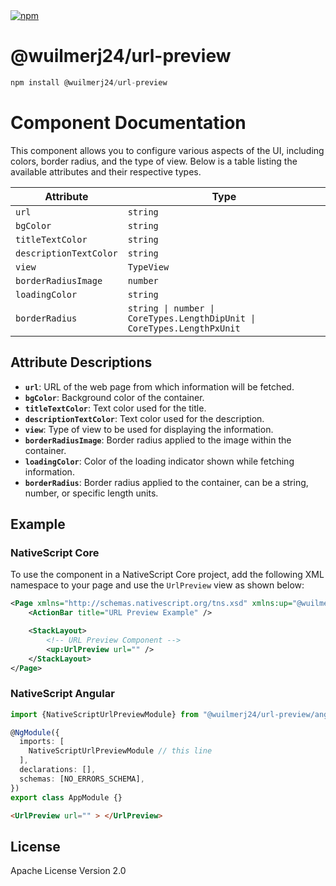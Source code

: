 <a href="https://www.npmjs.com/package/@wuilmerj24/url-preview">
    <img src="https://img.shields.io/npm/dt/@wuilmerj24/gallery-view.svg?label=npm%20downloads" alt="npm">
</a>

# @wuilmerj24/url-preview

```javascript
npm install @wuilmerj24/url-preview
```

# Component Documentation

This component allows you to configure various aspects of the UI, including colors, border radius, and the type of view. Below is a table listing the available attributes and their respective types.

| Attribute              | Type                                                                 |
|------------------------|----------------------------------------------------------------------|
| `url`                  | `string`                                                             |
| `bgColor`              | `string`                                                             |
| `titleTextColor`       | `string`                                                             |
| `descriptionTextColor` | `string`                                                             |
| `view`                 | `TypeView`                                                           |
| `borderRadiusImage`    | `number`                                                             |
| `loadingColor`         | `string`                                                             |
| `borderRadius`         | `string \| number \| CoreTypes.LengthDipUnit \| CoreTypes.LengthPxUnit` |

## Attribute Descriptions

- **`url`**: URL of the web page from which information will be fetched.
- **`bgColor`**: Background color of the container.
- **`titleTextColor`**: Text color used for the title.
- **`descriptionTextColor`**: Text color used for the description.
- **`view`**: Type of view to be used for displaying the information.
- **`borderRadiusImage`**: Border radius applied to the image within the container.
- **`loadingColor`**: Color of the loading indicator shown while fetching information.
- **`borderRadius`**: Border radius applied to the container, can be a string, number, or specific length units.

## Example

### NativeScript Core

To use the component in a NativeScript Core project, add the following XML namespace to your page and use the `UrlPreview` view as shown below:

```xml
<Page xmlns="http://schemas.nativescript.org/tns.xsd" xmlns:up="@wuilmerj24/url-preview">
    <ActionBar title="URL Preview Example" />

    <StackLayout>
        <!-- URL Preview Component -->
        <up:UrlPreview url="" />
    </StackLayout>
</Page>
```

### NativeScript Angular

```typescript
import {NativeScriptUrlPreviewModule} from "@wuilmerj24/url-preview/angular"

@NgModule({
  imports: [
    NativeScriptUrlPreviewModule // this line
  ],
  declarations: [],
  schemas: [NO_ERRORS_SCHEMA],
})
export class AppModule {}
```

```html
<UrlPreview url="" > </UrlPreview>
```

## License

Apache License Version 2.0

